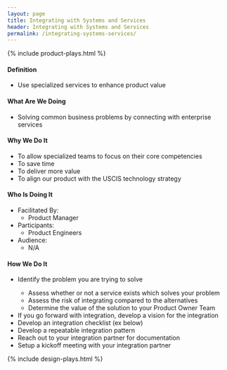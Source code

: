```yaml
---
layout: page
title: Integrating with Systems and Services
header: Integrating with Systems and Services
permalink: /integrating-systems-services/
---
```

<div class="row">
    <div class="col-md-3">
        {% include product-plays.html %}
    </div>
    <div class="col-md-6">
        <h4 class="Definition" id="Definition">
            Definition
        </h4>
		<ul>
		<li>Use specialized services to enhance product value</li>
		</ul>
        <h4 class="What" id="What">
            What Are We Doing
        </h4>
		<ul>
        		<li>Solving common business  problems by connecting with enterprise services</li>
		</ul>
        <h4 class="Why" id="Why">
            Why We Do It
        </h4>
            <ul>
                <li>To allow specialized teams to focus on their core competencies</li>
		<li>To save time</li>
		<li>To deliver more value</li>
		<li>To align our product with the USCIS technology strategy</li>
	    </ul>
        <h4 class="Who" id="Who">
            Who Is Doing It
        </h4>
            <ul>
                <li>Facilitated By:
    	            <ul>
        	      <li>Product Manager</li>
    	            </ul>
                 </li>
                <li>Participants:
    	            <ul>
                      <li>Product Engineers</li>
                    </ul>    
                </li>
                <li>Audience:
    	            <ul>
                      <li>N/A</li>
                  </ul>    
                </li>
            </ul>
        <h4 class="How" id="How">
            How We Do It
        </h4>
            <ul>
               <li>Identify the problem you are trying to solve</li>
		<ul>
			<li>Assess whether or not a service exists which solves your problem</li>
			<li>Assess the risk of integrating compared to the alternatives</li>
			<li>Determine the value of the solution to your Product Owner Team</li>
		</ul>
		<li>If you go forward with integration, develop a vision for the integration</li>
		<li>Develop an integration checklist (ex below)</li>
		<li>Develop a repeatable integration pattern</li>
		<li>Reach out to your integration partner for documentation</li>
		<li>Setup a kickoff meeting with your integration partner</li>
            </ul>
    </div>
    <div class="col-md-3">
        {% include design-plays.html %}
    </div>
</div>
